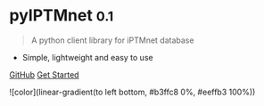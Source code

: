 # pyIPTMnet <small>0.1</small>

> A python client library for iPTMnet database

* Simple, lightweight and easy to use


[GitHub](https://github.com/QingWei-Li/docsify/)
[Get Started](#pyiptmnet)


![color](linear-gradient(to left bottom, #b3ffc8 0%, #eeffb3 100%))

